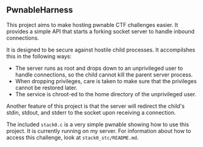 ## PwnableHarness

This project aims to make hosting pwnable CTF challenges easier. It provides a simple API that starts a forking socket server to handle inbound connections.

It is designed to be secure against hostile child processes. It accompilshes this in the following ways:

* The server runs as root and drops down to an unprivileged user to handle connections, so the child cannot kill the parent server process.
* When dropping privileges, care is taken to make sure that the privileges cannot be restored later.
* The service is chroot-ed to the home directory of the unprivileged user.

Another feature of this project is that the server will redirect the child's stdin, stdout, and stderr to the socket upon receiving a connection.

The included `stack0.c` is a very simple pwnable showing how to use this project. It is currently running on my server. For information about how to access this challenge, look at `stack0_stc/README.md`.
